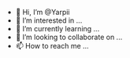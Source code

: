 - 👋 Hi, I’m @Yarpii
- 👀 I’m interested in ...
- 🌱 I’m currently learning ...
- 💞️ I’m looking to collaborate on ...
- 📫 How to reach me ...

<!---
Yarpii/Yarpii is a ✨ special ✨ repository because its `README.md` (this file) appears on your GitHub profile.
You can click the Preview link to take a look at your changes.
--->
